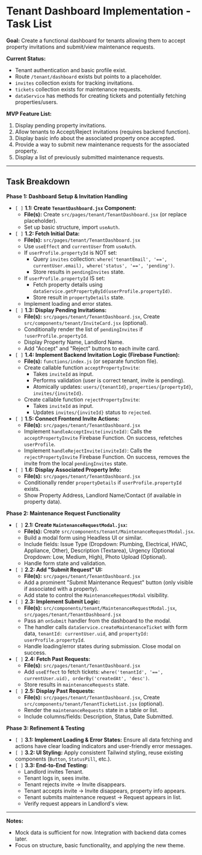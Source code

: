 # Tenant Dashboard Implementation - Task List

**Goal:** Create a functional dashboard for tenants allowing them to accept property invitations and submit/view maintenance requests.

**Current Status:**
*   Tenant authentication and basic profile exist.
*   Route `/tenant/dashboard` exists but points to a placeholder.
*   `invites` collection exists for tracking invitations.
*   `tickets` collection exists for maintenance requests.
*   `dataService` has methods for creating tickets and potentially fetching properties/users.

**MVP Feature List:**

1.  Display pending property invitations.
2.  Allow tenants to Accept/Reject invitations (requires backend function).
3.  Display basic info about the associated property once accepted.
4.  Provide a way to submit new maintenance requests for the associated property.
5.  Display a list of previously submitted maintenance requests.

---

## Task Breakdown

**Phase 1: Dashboard Setup & Invitation Handling**

*   `[ ]` **1.1: Create `TenantDashboard.jsx` Component:**
    *   **File(s):** Create `src/pages/tenant/TenantDashboard.jsx` (or replace placeholder).
    *   Set up basic structure, import `useAuth`.
*   `[ ]` **1.2: Fetch Initial Data:**
    *   **File(s):** `src/pages/tenant/TenantDashboard.jsx`
    *   Use `useEffect` and `currentUser` from `useAuth`.
    *   If `userProfile.propertyId` is NOT set:
        *   Query `invites` collection: `where('tenantEmail', '==', currentUser.email), where('status', '==', 'pending')`.
        *   Store results in `pendingInvites` state.
    *   If `userProfile.propertyId` IS set:
        *   Fetch property details using `dataService.getPropertyById(userProfile.propertyId)`.
        *   Store result in `propertyDetails` state.
    *   Implement loading and error states.
*   `[ ]` **1.3: Display Pending Invitations:**
    *   **File(s):** `src/pages/tenant/TenantDashboard.jsx`, Create `src/components/tenant/InviteCard.jsx` (optional).
    *   Conditionally render the list of `pendingInvites` if `!userProfile.propertyId`.
    *   Display Property Name, Landlord Name.
    *   Add "Accept" and "Reject" buttons to each invite card.
*   `[ ]` **1.4: Implement Backend Invitation Logic (Firebase Function):**
    *   **File(s):** `functions/index.js` (or separate function file).
    *   Create callable function `acceptPropertyInvite`:
        *   Takes `inviteId` as input.
        *   Performs validation (user is correct tenant, invite is pending).
        *   Atomically updates: `users/{tenantId}`, `properties/{propertyId}`, `invites/{inviteId}`.
    *   Create callable function `rejectPropertyInvite`:
        *   Takes `inviteId` as input.
        *   Updates `invites/{inviteId}` status to `rejected`.
*   `[ ]` **1.5: Connect Frontend Invite Actions:**
    *   **File(s):** `src/pages/tenant/TenantDashboard.jsx`
    *   Implement `handleAcceptInvite(inviteId)`: Calls the `acceptPropertyInvite` Firebase Function. On success, refetches `userProfile`.
    *   Implement `handleRejectInvite(inviteId)`: Calls the `rejectPropertyInvite` Firebase Function. On success, removes the invite from the local `pendingInvites` state.
*   `[ ]` **1.6: Display Associated Property Info:**
    *   **File(s):** `src/pages/tenant/TenantDashboard.jsx`
    *   Conditionally render `propertyDetails` if `userProfile.propertyId` exists.
    *   Show Property Address, Landlord Name/Contact (if available in property data).

**Phase 2: Maintenance Request Functionality**

*   `[ ]` **2.1: Create `MaintenanceRequestModal.jsx`:**
    *   **File(s):** Create `src/components/tenant/MaintenanceRequestModal.jsx`.
    *   Build a modal form using Headless UI or similar.
    *   Include fields: Issue Type (Dropdown: Plumbing, Electrical, HVAC, Appliance, Other), Description (Textarea), Urgency (Optional Dropdown: Low, Medium, High), Photo Upload (Optional).
    *   Handle form state and validation.
*   `[ ]` **2.2: Add "Submit Request" UI:**
    *   **File(s):** `src/pages/tenant/TenantDashboard.jsx`
    *   Add a prominent "Submit Maintenance Request" button (only visible if associated with a property).
    *   Add state to control the `MaintenanceRequestModal` visibility.
*   `[ ]` **2.3: Implement Submit Logic:**
    *   **File(s):** `src/components/tenant/MaintenanceRequestModal.jsx`, `src/pages/tenant/TenantDashboard.jsx`
    *   Pass an `onSubmit` handler from the dashboard to the modal.
    *   The handler calls `dataService.createMaintenanceTicket` with form data, `tenantId: currentUser.uid`, and `propertyId: userProfile.propertyId`.
    *   Handle loading/error states during submission. Close modal on success.
*   `[ ]` **2.4: Fetch Past Requests:**
    *   **File(s):** `src/pages/tenant/TenantDashboard.jsx`
    *   Add `useEffect` to fetch tickets: `where('tenantId', '==', currentUser.uid), orderBy('createdAt', 'desc')`.
    *   Store results in `maintenanceRequests` state.
*   `[ ]` **2.5: Display Past Requests:**
    *   **File(s):** `src/pages/tenant/TenantDashboard.jsx`, Create `src/components/tenant/TenantTicketList.jsx` (optional).
    *   Render the `maintenanceRequests` state in a table or list.
    *   Include columns/fields: Description, Status, Date Submitted.

**Phase 3: Refinement & Testing**

*   `[ ]` **3.1: Implement Loading & Error States:** Ensure all data fetching and actions have clear loading indicators and user-friendly error messages.
*   `[ ]` **3.2: UI Styling:** Apply consistent Tailwind styling, reuse existing components (`Button`, `StatusPill`, etc.).
*   `[ ]` **3.3: End-to-End Testing:**
    *   Landlord invites Tenant.
    *   Tenant logs in, sees invite.
    *   Tenant rejects invite -> Invite disappears.
    *   Tenant accepts invite -> Invite disappears, property info appears.
    *   Tenant submits maintenance request -> Request appears in list.
    *   Verify request appears in Landlord's view.

---

**Notes:**
- Mock data is sufficient for now. Integration with backend data comes later.
- Focus on structure, basic functionality, and applying the new theme. 
